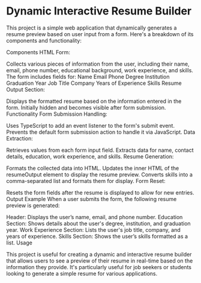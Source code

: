 # Dynamic Interactive Resume Builder

This project is a simple web application that dynamically generates a resume preview based on user input from a form. Here's a breakdown of its components and functionality:

Components
HTML Form:

Collects various pieces of information from the user, including their name, email, phone number, educational background, work experience, and skills.
The form includes fields for:
Name
Email
Phone
Degree
Institution
Graduation Year
Job Title
Company
Years of Experience
Skills
Resume Output Section:

Displays the formatted resume based on the information entered in the form.
Initially hidden and becomes visible after form submission.
Functionality
Form Submission Handling:

Uses TypeScript to add an event listener to the form's submit event.
Prevents the default form submission action to handle it via JavaScript.
Data Extraction:

Retrieves values from each form input field.
Extracts data for name, contact details, education, work experience, and skills.
Resume Generation:

Formats the collected data into HTML.
Updates the inner HTML of the resumeOutput element to display the resume preview.
Converts skills into a comma-separated list and formats them for display.
Form Reset:

Resets the form fields after the resume is displayed to allow for new entries.
Output Example
When a user submits the form, the following resume preview is generated:

Header: Displays the user’s name, email, and phone number.
Education Section: Shows details about the user's degree, institution, and graduation year.
Work Experience Section: Lists the user's job title, company, and years of experience.
Skills Section: Shows the user’s skills formatted as a list.
Usage


This project is useful for creating a dynamic and interactive resume builder that allows users to see a preview of their resume in real-time based on the information they provide. It's particularly useful for job seekers or students looking to generate a simple resume for various applications.
 
